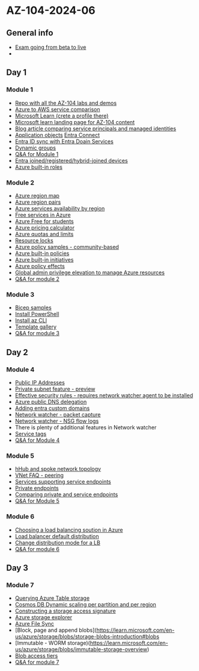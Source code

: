 # AZ-104-2024-06

## General info
- [Exam going from beta to live](https://techcommunity.microsoft.com/t5/microsoft-learn-blog/creating-high-quality-exams-the-path-from-beta-to-live/ba-p/1469422)
- 
## Day 1 

### Module 1
- [Repo with all the AZ-104 labs and demos](https://github.com/MicrosoftLearning/AZ-104-MicrosoftAzureAdministrator)
- [Azure to AWS service comparison](
https://learn.microsoft.com/en-us/azure/architecture/aws-professional/services)
- [Microsoft Learn (crete a profile there)](
https://learn.microsoft.com/en-us/)
- [Microsoft learn landing page for AZ-104 content](https://learn.microsoft.com/en-us/credentials/certifications/azure-administrator/?practice-assessment-type=certification)
- [Blog article comparing service principals and managed identities](https://devblogs.microsoft.com/devops/demystifying-service-principals-managed-identities/)
- [Application objects](https://learn.microsoft.com/en-us/entra/identity-platform/app-objects-and-service-principals?tabs=browser)
  [Entra Connect](https://learn.microsoft.com/en-us/entra/identity/hybrid/connect/whatis-azure-ad-connect)
- [Entra ID sync with Entra Doain Services](https://learn.microsoft.com/en-us/entra/identity/domain-services/synchronization)
- [Dynamic groups](https://learn.microsoft.com/en-us/entra/identity/users/groups-create-rule)
- [Q&A for Module 1](https://forms.office.com/e/JriuqepGpE)
- [Entra joined/registered/hybrid-joined devices](https://learn.microsoft.com/en-us/entra/identity/devices/concept-device-registration)
- [Azure built-in roles](https://learn.microsoft.com/en-us/azure/role-based-access-control/built-in-roles)

### Module 2
- [Azure region map](https://datacenters.microsoft.com/globe/explore)
- [Azure region pairs](https://learn.microsoft.com/en-us/azure/reliability/cross-region-replication-azure)
- [Azure services availability by region](https://azure.microsoft.com/en-us/explore/global-infrastructure/products-by-region/) 
- [Free services in Azure](https://azure.microsoft.com/en-us/free#all-free-services)
- [Azure Free for students](https://azure.microsoft.com/en-us/free/students)
- [Azure pricing calculator](https://azure.microsoft.com/en-us/pricing/calculator/)
- [Azure quotas and limits](https://learn.microsoft.com/en-us/azure/azure-resource-manager/management/azure-subscription-service-limits)
- [Resource locks](https://learn.microsoft.com/en-us/azure/azure-resource-manager/management/lock-resources?tabs=json)
- [Azure policy samples - community-based](https://github.com/Azure/Community-Policy/tree/main)
- [Azure built-in policies](https://learn.microsoft.com/en-us/azure/governance/policy/samples/built-in-policies)
- [Azure built-in initiatives](https://learn.microsoft.com/en-us/azure/governance/policy/samples/built-in-initiatives)
- [Azure policy effects](https://learn.microsoft.com/en-us/azure/governance/policy/concepts/effect-basics)
- [Global admin privilege elevation to manage Azure resources](https://learn.microsoft.com/en-us/azure/role-based-access-control/elevate-access-global-admin?tabs=azure-portal)
- [Q&A for module 2](https://forms.office.com/e/Hbv0yZVFGk)

### Module 3
- [Bicep samples](https://github.com/Azure/azure-docs-bicep-samples)
- [Install PowerShell](https://learn.microsoft.com/en-us/powershell/scripting/install/installing-powershell?view=powershell-7.4)
- [Install az CLI](https://learn.microsoft.com/en-us/cli/azure/install-azure-cli)
- [Template gallery](https://learn.microsoft.com/en-us/samples/browse/?expanded=azure&products=azure-resource-manager)
- [Q&A for module 3](https://forms.office.com/e/nWwr3iND39)

## Day 2

### Module 4
- [Public IP Addresses](https://learn.microsoft.com/en-us/azure/virtual-network/ip-services/public-ip-addresses)
- [Private subnet feature - preview](https://learn.microsoft.com/en-us/azure/virtual-network/ip-services/default-outbound-access)
- [Effective security rules - requires network watcher agent to be installed](https://learn.microsoft.com/en-us/azure/network-watcher/effective-security-rules-overview)
- [Azure public DNS delegation](https://learn.microsoft.com/en-us/azure/dns/dns-delegate-domain-azure-dns)
- [Adding entra custom domains](https://learn.microsoft.com/en-us/entra/fundamentals/add-custom-domain)
- [Network watcher - packet capture](https://learn.microsoft.com/en-us/azure/network-watcher/packet-capture-overview)
- [Network watcher - NSG flow logs](https://learn.microsoft.com/en-us/azure/network-watcher/nsg-flow-logs-overview)
- There is plenty of additional features in Network watcher
- [Service tags](https://learn.microsoft.com/en-us/azure/virtual-network/service-tags-overview)
- [Q&A for Module 4](https://forms.office.com/r/U40ANTfda1)

### Module 5
- [hHub and spoke network topology](https://learn.microsoft.com/en-us/azure/architecture/networking/architecture/hub-spoke?tabs=cli)
- [VNet FAQ - peering](https://learn.microsoft.com/en-us/azure/virtual-network/virtual-networks-faq#if-i-peer-vneta-to-vnetb-and-i-peer-vnetb-to-vnetc-does-that-mean-vneta-and-vnetc-are-peered)
- [Services supporting service endpoints](https://learn.microsoft.com/en-us/azure/virtual-network/virtual-network-service-endpoints-overview)
- [Private endpoints](https://learn.microsoft.com/en-us/azure/private-link/private-endpoint-overview)
- [Comparing private and service endpoints](https://techcommunity.microsoft.com/t5/core-infrastructure-and-security/service-endpoints-vs-private-endpoints/ba-p/3962134)
- [Q&A for Module 5](https://forms.office.com/r/sFaPN8U0gN)

### Module 6
- [Choosing a load balancing soution in Azure](https://learn.microsoft.com/en-us/azure/architecture/guide/technology-choices/load-balancing-overview)
- [Load balancer default distribution](https://learn.microsoft.com/en-us/azure/load-balancer/concepts)
- [Change distribution mode for a LB](https://learn.microsoft.com/en-us/azure/load-balancer/load-balancer-distribution-mode?tabs=azure-portal)
- [Q&A for module 6](https://forms.office.com/r/hKr9DDk8HW)


## Day 3

### Module 7
- [Querying Azure Table storage](https://learn.microsoft.com/en-us/rest/api/storageservices/querying-tables-and-entities)
- [Cosmos DB Dynamic scaling per partition and per region](https://devblogs.microsoft.com/cosmosdb/announcing-dynamic-scaling-per-region-and-per-partition-for-azure-cosmos-dbs-autoscale/)
- [Constructing a storage access signature](https://learn.microsoft.com/en-us/rest/api/storageservices/create-service-sas)
- [Azure storage explorer](https://azure.microsoft.com/en-us/products/storage/storage-explorer/)
- [Azure File Sync](https://learn.microsoft.com/en-us/azure/storage/file-sync/file-sync-deployment-guide?tabs=azure-portal%2Cproactive-portal)
- [Block, page and append blobs](https://learn.microsoft.com/en-us/azure/storage/blobs/storage-blobs-introduction#blobs
- [Immutable - WORM storage)(https://learn.microsoft.com/en-us/azure/storage/blobs/immutable-storage-overview)
- [Blob access tiers](https://learn.microsoft.com/en-us/azure/storage/blobs/access-tiers-overview)
-  [Q&A for module 7](https://forms.office.com/r/EFbkrrFhMW)

